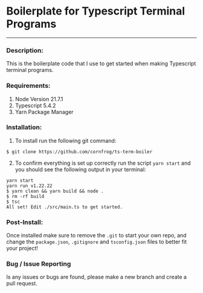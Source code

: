 # Boilerplate for Typescript Terminal Programs
---
### Description:
This is the boilerplate code that I use to get started when making Typescript terminal programs.

### Requirements:
1. Node Version 21.7.1
2. Typescript 5.4.2
3. Yarn Package Manager

### Installation:
1. To install run the following git command: 
```
$ git clone https://github.com/cornfrog/ts-term-boiler
```
2. To confirm everything is set up correctly run the script ```yarn start``` and you should see the following output in  your terminal: 
```
yarn start
yarn run v1.22.22
$ yarn clean && yarn build && node .
$ rm -rf build
$ tsc
All set! Edit ./src/main.ts to get started.
```

### Post-Install:
Once installed make sure to remove the ```.git``` to start your own repo, and change the ```package.json```, ```.gitignore``` and ```tsconfig.json``` files to better fit your project!

### Bug / Issue Reporting 
Is any issues or bugs are found, please make a new branch and create a pull request.